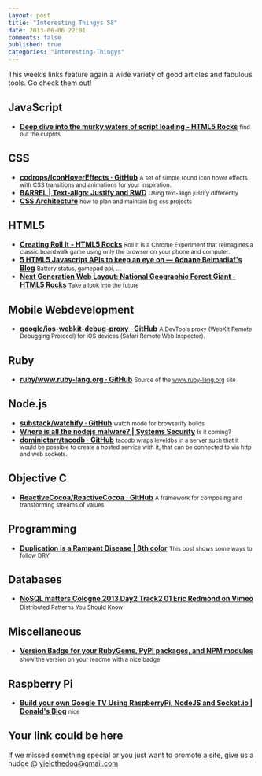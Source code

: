 ```yaml
--- 
layout: post 
title: "Interesting Thingys 58" 
date: 2013-06-06 22:01
comments: false 
published: true 
categories: "Interesting-Thingys" 
--- 
```

This week’s links feature again a wide variety of good articles and fabulous tools. Go check them out!

<!-- More -->

## JavaScript

- **[Deep dive into the murky waters of script loading - HTML5 Rocks](http://www.html5rocks.com/en/tutorials/speed/script-loading/)**
    <small>find out the culprits </small>
 
## CSS

- **[codrops/IconHoverEffects · GitHub](https://github.com/codrops/IconHoverEffects)**
    <small>A set of simple round icon hover effects with CSS transitions and animations for your inspiration.</small>
- **[BARREL | Text-align: Justify and RWD](http://www.barrelny.com/blog/text-align-justify-and-rwd/)**
    <small>Using text-align justify differently</small>
- **[CSS Architecture](http://engineering.appfolio.com/2012/11/16/css-architecture/)**
    <small>how to plan and maintain big css projects</small>
 
## HTML5

- **[Creating Roll It - HTML5 Rocks](http://www.html5rocks.com/en/tutorials/casestudies/roll-it/)**
    <small>Roll It is a Chrome Experiment that reimagines a classic boardwalk game using only the browser on your phone and computer.</small>
- **[5 HTML5 Javascript APIs to keep an eye on — Adnane Belmadiaf's Blog](http://daker.me/2013/06/5-html5-javascript-apis-to-keep-an-eye-on.html)**
    <small>Battery status, gamepad api, ...</small>
- **[Next Generation Web Layout: National Geographic Forest Giant - HTML5 Rocks](http://www.html5rocks.com/en/tutorials/casestudies/natgeo/)**
    <small>Take a look into the future</small>
 
## Mobile Webdevelopment

- **[google/ios-webkit-debug-proxy · GitHub](https://github.com/google/ios-webkit-debug-proxy)**
    <small>A DevTools proxy (WebKit Remote Debugging Protocol) for iOS devices (Safari Remote Web Inspector).</small>
 
## Ruby

- **[ruby/www.ruby-lang.org · GitHub](https://github.com/ruby/www.ruby-lang.org)**
    <small>Source of the www.ruby-lang.org site </small>
 
## Node.js

- **[substack/watchify · GitHub](https://github.com/substack/watchify)**
    <small>watch mode for browserify builds</small>
- **[Where is all the nodejs malware? | Systems Security](http://www.cs.ox.ac.uk/blogs/sss/2013/04/02/why-isnt-there-any-nodejs-malware/)**
    <small>Is it coming?</small>
- **[dominictarr/tacodb · GitHub](https://github.com/dominictarr/tacodb)**
    <small>tacodb wraps leveldbs in a server such that it would be possible to create a hosted service with it, that can be connected to via http and web sockets.</small>
 
## Objective C

- **[ReactiveCocoa/ReactiveCocoa · GitHub](https://github.com/ReactiveCocoa/ReactiveCocoa)**
    <small>A framework for composing and transforming streams of values </small>
 
## Programming

- **[Duplication is a Rampant Disease | 8th color](http://blog.8thcolor.com/2013/06/duplication-is-a-rampant-disease/)**
    <small>This post shows some ways to follow DRY</small>
 
## Databases

- **[NoSQL matters Cologne 2013 Day2 Track2 01 Eric Redmond on Vimeo](https://vimeo.com/67131462)**
    <small>Distributed Patterns You Should Know</small>
 
## Miscellaneous

- **[Version Badge for your RubyGems, PyPI packages, and NPM modules](http://badge.fury.io/)**
    <small>show the version on your readme with a nice badge</small>
 
## Raspberry Pi

- **[Build your own Google TV Using RaspberryPi, NodeJS and Socket.io | Donald's Blog](http://blog.donaldderek.com/2013/06/build-your-own-google-tv-using-raspberrypi-nodejs-and-socket-io/)**
    <small>nice</small>
 
## Your link could be here

If we missed something special or you just want to promote a site, give us a nudge @ <a href='&#109;&#97;&#105;&#108;t&#111;&#58;%7&#57;&#105;eld&#116;%68%65do%67&#64;gmail&#37;2&#69;c&#37;6&#70;m'>y&#105;eldt&#104;&#101;dog&#64;&#103;mail&#46;&#99;&#111;m</a>
